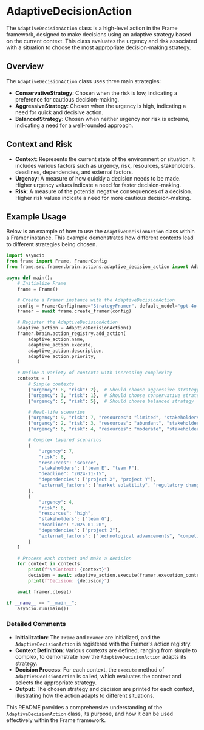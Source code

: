 # AdaptiveDecisionAction

The `AdaptiveDecisionAction` class is a high-level action in the Frame framework, designed to make decisions using an adaptive strategy based on the current context. This class evaluates the urgency and risk associated with a situation to choose the most appropriate decision-making strategy.

## Overview

The `AdaptiveDecisionAction` class uses three main strategies:
- **ConservativeStrategy**: Chosen when the risk is low, indicating a preference for cautious decision-making.
- **AggressiveStrategy**: Chosen when the urgency is high, indicating a need for quick and decisive action.
- **BalancedStrategy**: Chosen when neither urgency nor risk is extreme, indicating a need for a well-rounded approach.

## Context and Risk

- **Context**: Represents the current state of the environment or situation. It includes various factors such as urgency, risk, resources, stakeholders, deadlines, dependencies, and external factors.
- **Urgency**: A measure of how quickly a decision needs to be made. Higher urgency values indicate a need for faster decision-making.
- **Risk**: A measure of the potential negative consequences of a decision. Higher risk values indicate a need for more cautious decision-making.

## Example Usage

Below is an example of how to use the `AdaptiveDecisionAction` class within a Framer instance. This example demonstrates how different contexts lead to different strategies being chosen.

```python
import asyncio
from frame import Frame, FramerConfig
from frame.src.framer.brain.actions.adaptive_decision_action import AdaptiveDecisionAction

async def main():
    # Initialize Frame
    frame = Frame()

    # Create a Framer instance with the AdaptiveDecisionAction
    config = FramerConfig(name="StrategyFramer", default_model="gpt-4o-mini")
    framer = await frame.create_framer(config)

    # Register the AdaptiveDecisionAction
    adaptive_action = AdaptiveDecisionAction()
    framer.brain.action_registry.add_action(
        adaptive_action.name,
        adaptive_action.execute,
        adaptive_action.description,
        adaptive_action.priority,
    )

    # Define a variety of contexts with increasing complexity
    contexts = [
        # Simple contexts
        {"urgency": 8, "risk": 2},  # Should choose aggressive strategy
        {"urgency": 3, "risk": 1},  # Should choose conservative strategy
        {"urgency": 5, "risk": 5},  # Should choose balanced strategy

        # Real-life scenarios
        {"urgency": 9, "risk": 7, "resources": "limited", "stakeholders": ["team A"]},
        {"urgency": 2, "risk": 3, "resources": "abundant", "stakeholders": ["team B", "team C"]},
        {"urgency": 6, "risk": 4, "resources": "moderate", "stakeholders": ["team D"], "deadline": "2024-12-31"},

        # Complex layered scenarios
        {
            "urgency": 7,
            "risk": 8,
            "resources": "scarce",
            "stakeholders": ["team E", "team F"],
            "deadline": "2024-11-15",
            "dependencies": ["project X", "project Y"],
            "external_factors": ["market volatility", "regulatory changes"]
        },
        {
            "urgency": 4,
            "risk": 6,
            "resources": "high",
            "stakeholders": ["team G"],
            "deadline": "2025-01-20",
            "dependencies": ["project Z"],
            "external_factors": ["technological advancements", "competitor actions"]
        }
    ]

    # Process each context and make a decision
    for context in contexts:
        print(f"\nContext: {context}")
        decision = await adaptive_action.execute(framer.execution_context, context=context)
        print(f"Decision: {decision}")

    await framer.close()

if __name__ == "__main__":
    asyncio.run(main())
```

### Detailed Comments

- **Initialization**: The `Frame` and `Framer` are initialized, and the `AdaptiveDecisionAction` is registered with the Framer's action registry.
- **Context Definition**: Various contexts are defined, ranging from simple to complex, to demonstrate how the `AdaptiveDecisionAction` adapts its strategy.
- **Decision Process**: For each context, the `execute` method of `AdaptiveDecisionAction` is called, which evaluates the context and selects the appropriate strategy.
- **Output**: The chosen strategy and decision are printed for each context, illustrating how the action adapts to different situations.

This README provides a comprehensive understanding of the `AdaptiveDecisionAction` class, its purpose, and how it can be used effectively within the Frame framework.

